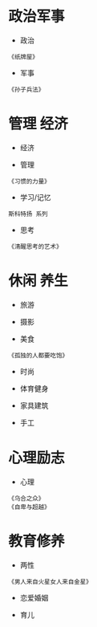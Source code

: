 # 政治军事

- 政治

```
《纸牌屋》
```

- 军事

```
《孙子兵法》
```

# 管理 经济

- 经济

- 管理

```
《习惯的力量》
```
- 学习/记忆

```
斯科特扬 系列
```

- 思考

```
《清醒思考的艺术》
```

# 休闲 养生

- 旅游

- 摄影

- 美食

```
《孤独的人都要吃饱》
```

- 时尚

- 体育健身

- 家具建筑

- 手工

# 心理励志

- 心理

```
《乌合之众》
《自卑与超越》
```

# 教育修养

- 两性

```
《男人来自火星女人来自金星》
```

- 恋爱婚姻

- 育儿